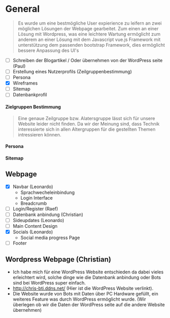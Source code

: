 # General

> Es wurde um eine bestmögliche User expierience zu leifern an zwei möglichen Lösungen der Webpage gearbeitet. Zum einen an einer Lösung mit Wordpress, was eine leichtere Wartung ermöglicht zum anderem an einer Lösung mit dem Javascript vue.js Framework mit unterstützung dem passenden bootstrap Framework, dies ermöglicht bessere Anpassung des UI's

- [ ] Schreiben der Blogartikel / Oder übernehmen von der WordPress seite (Paul)
- [ ] Erstellung eines Nutzerprofils (Zeilgruppenbestimmung)
- [ ] Persona
- [x] Wireframes 
- [ ] Sitemap
- [ ] Datenbankprofil

#### Zielgruppen Bestimmung
> Eine genaue Zeilgruppe bzw. Alatersgruppe lässt sich für unsere Website leider nicht finden. Da wir der Meinung sind, dass Technik interessierte sich in allen Altergruppen für die gestellten Themen intressieren können.
#### Persona
#### Sitemap

## Webpage
 - [x] Navbar (Leonardo)
   - Sprachwecheleinbindung
   - Login Interface
   - Breadcrumb
 - [ ] Login/Register (Raef)
 - [ ] Datenbank anbindung (Christian)
 - [ ] Sideupdates (Leonardo)
 - [ ] Main Content Design
 - [x] Socials (Leonardo)
   - Social media progress Page
 - [ ] Footer
 
## Wordpress Webpage (Christian)
 - Ich habe mich für eine WordPress Website entschieden da dabei vieles erleichtert wird, solche dinge wie die Datenbank anbindung oder Bots sind bei WordPress super einfach.
 - http://chris-bti.ddns.net/ (Hier ist die WordPress Website verlinkt).
 - Die Website wurde von Bots mit Daten über PC Hardware gefüllt, ein weiteres Feature was durch WordPress ermöglicht wurde. (Wir überlegen ob wir die Daten der WordPress seite auf die andere Website übernehmen)
